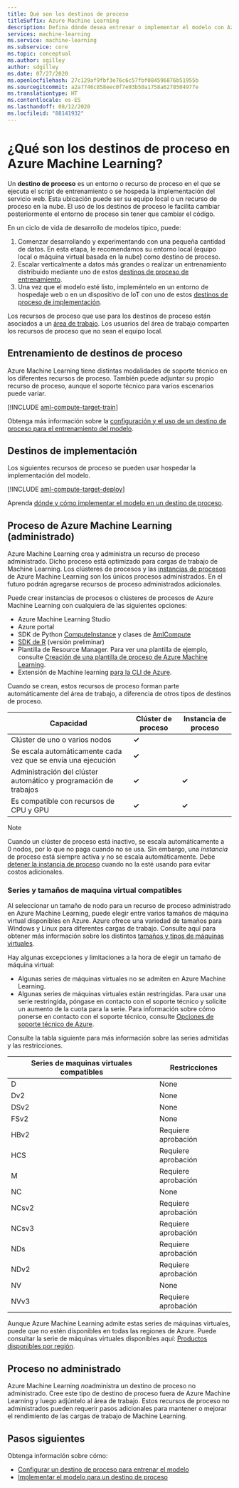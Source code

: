 ```yaml
---
title: Qué son los destinos de proceso
titleSuffix: Azure Machine Learning
description: Defina dónde desea entrenar o implementar el modelo con Azure Machine Learning.
services: machine-learning
ms.service: machine-learning
ms.subservice: core
ms.topic: conceptual
ms.author: sgilley
author: sdgilley
ms.date: 07/27/2020
ms.openlocfilehash: 27c129af9fbf3e76c6c57fbf084596876b51955b
ms.sourcegitcommit: a2a7746c858eec0f7e93b50a1758a6278504977e
ms.translationtype: HT
ms.contentlocale: es-ES
ms.lasthandoff: 08/12/2020
ms.locfileid: "88141932"
---
```

#  <a name="what-are-compute-targets-in-azure-machine-learning"></a>¿Qué son los destinos de proceso en Azure Machine Learning? 

Un **destino de proceso** es un entorno o recurso de proceso en el que se ejecuta el script de entrenamiento o se hospeda la implementación del servicio web. Esta ubicación puede ser su equipo local o un recurso de proceso en la nube. El uso de los destinos de proceso le facilita cambiar posteriormente el entorno de proceso sin tener que cambiar el código.  

En un ciclo de vida de desarrollo de modelos típico, puede:
1. Comenzar desarrollando y experimentando con una pequeña cantidad de datos. En esta etapa, le recomendamos su entorno local (equipo local o máquina virtual basada en la nube) como destino de proceso. 
2. Escalar verticalmente a datos más grandes o realizar un entrenamiento distribuido mediante uno de estos [destinos de proceso de entrenamiento](#train).  
3. Una vez que el modelo esté listo, impleméntelo en un entorno de hospedaje web o en un dispositivo de IoT con uno de estos [destinos de proceso de implementación](#deploy).

Los recursos de proceso que use para los destinos de proceso están asociados a un [área de trabajo](concept-workspace.md). Los usuarios del área de trabajo comparten los recursos de proceso que no sean el equipo local.

## <a name="training-compute-targets"></a><a name="train"></a> Entrenamiento de destinos de proceso

Azure Machine Learning tiene distintas modalidades de soporte técnico en los diferentes recursos de proceso.  También puede adjuntar su propio recurso de proceso, aunque el soporte técnico para varios escenarios puede variar.

[!INCLUDE [aml-compute-target-train](../../includes/aml-compute-target-train.md)]

Obtenga más información sobre la [configuración y el uso de un destino de proceso para el entrenamiento del modelo](how-to-set-up-training-targets.md).

## <a name="deployment-targets"></a><a name="deploy"></a>Destinos de implementación

Los siguientes recursos de proceso se pueden usar hospedar la implementación del modelo.

[!INCLUDE [aml-compute-target-deploy](../../includes/aml-compute-target-deploy.md)]

Aprenda [dónde y cómo implementar el modelo en un destino de proceso](how-to-deploy-and-where.md).

<a name="amlcompute"></a>
## <a name="azure-machine-learning-compute-managed"></a>Proceso de Azure Machine Learning (administrado)

Azure Machine Learning crea y administra un recurso de proceso administrado. Dicho proceso está optimizado para cargas de trabajo de Machine Learning. Los clústeres de procesos y las [instancias de procesos](concept-compute-instance.md) de Azure Machine Learning son los únicos procesos administrados. En el futuro podrán agregarse recursos de proceso administrados adicionales.

Puede crear instancias de procesos o clústeres de procesos de Azure Machine Learning con cualquiera de las siguientes opciones:
* Azure Machine Learning Studio
* Azure portal
* SDK de Python [ComputeInstance](https://docs.microsoft.com/python/api/azureml-core/azureml.core.compute.computeinstance(class)?view=azure-ml-py) y clases de [AmlCompute](https://docs.microsoft.com/python/api/azureml-core/azureml.core.compute.amlcompute(class)?view=azure-ml-py)
* [SDK de R](https://azure.github.io/azureml-sdk-for-r/reference/index.html#section-compute-targets) (versión preliminar)
* Plantilla de Resource Manager. Para ver una plantilla de ejemplo, consulte [Creación de una plantilla de proceso de Azure Machine Learning](https://github.com/Azure/azure-quickstart-templates/tree/master/101-machine-learning-compute-create-amlcompute).
* Extensión de Machine learning [para la CLI de Azure](reference-azure-machine-learning-cli.md#resource-management).  

Cuando se crean, estos recursos de proceso forman parte automáticamente del área de trabajo, a diferencia de otros tipos de destinos de proceso.


|Capacidad  |Clúster de proceso  |Instancia de proceso  |
|---------|---------|---------|
|Clúster de uno o varios nodos     |    **&check;**       |         |
|Se escala automáticamente cada vez que se envía una ejecución     |     **&check;**      |         |
|Administración del clúster automático y programación de trabajos     |   **&check;**        |     **&check;**      |
|Es compatible con recursos de CPU y GPU     |  **&check;**         |    **&check;**       |


> [!NOTE]
> Cuando un clúster de proceso está inactivo, se escala automáticamente a 0 nodos, por lo que no paga cuando no se usa.  Sin embargo, una *instancia* de proceso está siempre activa y no se escala automáticamente.  Debe [detener la instancia de proceso](tutorial-1st-experiment-sdk-train.md#stop-the-compute-instance) cuando no la esté usando para evitar costos adicionales.

### <a name="supported-vm-series-and-sizes"></a>Series y tamaños de maquina virtual compatibles

Al seleccionar un tamaño de nodo para un recurso de proceso administrado en Azure Machine Learning, puede elegir entre varios tamaños de máquina virtual disponibles en Azure. Azure ofrece una variedad de tamaños para Windows y Linux para diferentes cargas de trabajo. Consulte aquí para obtener más información sobre los distintos [tamaños y tipos de máquinas virtuales](https://docs.microsoft.com/azure/virtual-machines/linux/sizes).

Hay algunas excepciones y limitaciones a la hora de elegir un tamaño de máquina virtual:
* Algunas series de máquinas virtuales no se admiten en Azure Machine Learning.
* Algunas series de máquinas virtuales están restringidas. Para usar una serie restringida, póngase en contacto con el soporte técnico y solicite un aumento de la cuota para la serie. Para información sobre cómo ponerse en contacto con el soporte técnico, consulte [Opciones de soporte técnico de Azure](https://azure.microsoft.com/support/options/).

Consulte la tabla siguiente para más información sobre las series admitidas y las restricciones. 

| **Series de maquinas virtuales compatibles**  | **Restricciones** |
|------------|------------|
| D | None |
| Dv2 | None |  
| DSv2 | None |  
| FSv2 | None | 
| HBv2 | Requiere aprobación |  
| HCS | Requiere aprobación |  
| M | Requiere aprobación |
| NC | None |    
| NCsv2 | Requiere aprobación |
| NCsv3 | Requiere aprobación |  
| NDs | Requiere aprobación |
| NDv2 | Requiere aprobación |
| NV | None |
| NVv3 | Requiere aprobación | 


Aunque Azure Machine Learning admite estas series de máquinas virtuales, puede que no estén disponibles en todas las regiones de Azure. Puede consultar la serie de máquinas virtuales disponibles aquí: [Productos disponibles por región](https://azure.microsoft.com/global-infrastructure/services/?products=virtual-machines).

## <a name="unmanaged-compute"></a>Proceso no administrado

Azure Machine Learning *no*administra un destino de proceso no administrado. Cree este tipo de destino de proceso fuera de Azure Machine Learning y luego adjúntelo al área de trabajo. Estos recursos de proceso no administrados pueden requerir pasos adicionales para mantener o mejorar el rendimiento de las cargas de trabajo de Machine Learning.

## <a name="next-steps"></a>Pasos siguientes

Obtenga información sobre cómo:
* [Configurar un destino de proceso para entrenar el modelo](how-to-set-up-training-targets.md)
* [Implementar el modelo para un destino de proceso](how-to-deploy-and-where.md)
